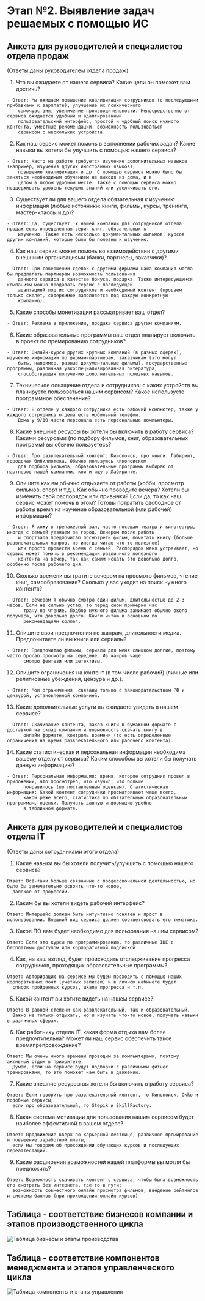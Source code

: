 # Этап №2. Выявление задач решаемых с помощью ИС

## Анкета для руководителей и специалистов отдела продаж
(Ответы даны руководителем отдела продаж)
  1. Что вы ожидаете от нашего сервиса? Какие цели он поможет вам достичь?
    
    - Ответ: Мы ожидаем повышение квалификации сотрудников (с последующими прибавками к зарплате), улучшение их психического 
        самочувствия, увеличение производительности. Непосредственно от сервиса ожидается удобный и адаптированный 
        пользовательский интерфейс, простой и удобный поиск нужного контента, уместные рекомендации, возможность пользоваться 
        сервисом с нескольких устройств.
  
  2. Как наш сервис может помочь в выполнении рабочих задач? Какие навыки вы хотели бы улучшить с помощью нашего сервиса?
    
    - Ответ: Часто на работе требуется изучение дополнительных навыков (например, изучения других иностранных языков), 
        повышение квалификации и др. С помощью сервиса можно было бы заняться необходимым обучением не выходя из дома, и в 
        целом в любом удобном месте. Также с помощью сервиса можно поддерживать уровень текущих знаний или увеличивать его.
  
  3. Существует ли для вашего отдела обязательная к изучению информация (любые источники: книги, фильмы, курсы, тренинги, мастер-классы и др)?
    
    - Ответ: Да, существует. У нашей компании для сотрудников отдела продаж есть определенная серия книг, обязательных к 
        изучению. Также есть несколько документальных фильмов, курсов других компаний, которые были бы полезны к изучению.
  
  4. Как наш сервис может помочь во взаимодействии с другими внешними организациями (банки, партнеры, заказчики)?
    
    - Ответ: При совершении сделок с другими фирмами наша компания могла бы предлагать партнерам возможность пользования 
        данного сервиса в качестве бонуса, подарка. Также интересующимся компаниям можно продавать сервис с последующей 
        адаптацией под их сотрудников и необходимый контент (продаем только скелет, содержимое заполняется под каждую конкретную 
        компанию).
        
  5. Какие способы монетизации рассматривает ваш отдел? 

    - Ответ: Реклама в приложении, продажа сервиса другим компаниям.
  
  6. Какие образовательные программы ваш отдел планирует включить в проект по премированию сотрудников?
 
    - Ответ: Онлайн-курсы других крупных компаний (в разных сферах), изучение информации по фирмам-партнерам, заказчикам (это могут 
        быть, например, разные документальные фильмы), государственные программы, различная узкоспециализированная литература,
        способствующая получению дополнительных полезных навыков.
  
  7. Техническое оснащение отдела и сотрудников: с каких устройств вы планируете пользоваться нашим сервисом? Какое используете программное обеспечение?
 
    - Ответ: В отделе у каждого сотрудника есть рабочий компьютер, также у каждого сотрудника отдела есть мобильный телефон. 
        Дома у 9/10 части персонала есть персональные компьютеры.
  
  8. Какие внешние ресурсы вы хотели бы включить в работу сервиса? Какими ресурсами (по подбору фильмов, книг, образовательных программ) вы обычно пользуетесь?
 
    - Ответ: Про развлекательный контент: Кинопоиск, про книги: Лабиринт, городская бибилиотека. Обычно пользуюсь кинопоиском 
        для подбора фильмов, образовательные программы выбираю от партнеров нашей компании, книги ищу в Лабиринте.
  
  9. Опишите как вы обычно отдыхаете от работы (хобби, просмотр фильмов, спорт и т.д.). Как обычно проводите вечера? Хотели бы изменить свой распорядок или привычки? 
Если да, то как наш сервис может помочь в этом? Готовы потратить свободное от работы время на изучение образовательной (или рабочей) информации?
 
    - Ответ: Я хожу в тренажерный зал, часто посещаю театры и кинотеатры, иногда с семьей уезжаем за город. Вечером после работы 
        и спортзала предпочитаю посмотреть фильм, почитать книгу (больше развлекательных жанров, но иногда читаю что-то полезное) 
        или просто провести время с семьей. Распорядок меня устраивает, но сервис может помочь в рекомендации различного полезного 
        контента на вечер, так как самим искать это довольно долго, особенно после рабочего дня.
  
  10. Сколько времени вы тратите вечером на просмотр фильмов, чтение книг, самообразование? Сколько у вас уходит на поиск нужного контента?
 
    - Ответ: Вечером я обычно смотрю один фильм, длительностью до 2-3 часов. Если не сильно устаю, то перед сном примерно час 
          трачу на чтение. Подбор нужного фильма занимает обычно около получаса, что довольно долго. Книги читаю в основном по 
          рекомендациям коллег.
  
  11. Опишите свои предпочтения по жанрам, длительности медиа. Предпочитаете ли вы книги или сериалы?
 
    - Ответ: Предпочитаю фильмы, сериалы для меня слишком долгие, поэтому часто бросаю просмотр на середине. Из жанров чаще 
          смотрю фентези или детективы.
  
  12. Опишите ограничения на контент (в том числе рабочий) (личные или религиозные убеждения, цензура и др.).
 
    - Ответ: Мои ограничения  связаны только с законодательством РФ и цензурой, установленной компанией.
  
  13. Какие дополнительные услуги вы ожидаете увидеть в нашем сервисе?
 
    - Ответ: Скачивание контента, заказ книги в бумажном формате с доставкой на склад компании и возможность скачать книгу в 
          онлайн формате, контроль времени (то есть определенные ограничения на время развлекательного или рабочего контента).
  
  14. Какие статистическая и персональная информация необходима вашему отделу от сервиса? Каким способом вы хотели бы получать данную информацию?
 
    - Ответ: Персональная информация: время, которое сотрудник провел в приложении, что просмотрел, что изучил, что больше 
          понравилось (по поставленным оценкам). Статистическая информация: Какой контент сотрудники просматривают чаще всего, 
          какой реже всего, статистика по обязательным образовательным программам, оценки. Получать данную информацию удобно 
          в табличном формате.


## Анкета для руководителей и специалистов отдела IT 

(Ответы даны сотрудниками этого отдела) 

  1. Какие навыки вы бы хотели получить/улучшить с помощью нашего сервиса? 

    Ответ: Всё-таки больше связанные с профессиональной деятельностью, но было бы замечательно освоить что-то новое, 
      далекое от профессии. 

  2. Каким бы вы хотели видеть рабочий интерфейс? 
 
    Ответ: Интерфейс должен быть интуитивно понятен и прост в использовании. Внешний вид сервиса должен соответсвовать его тематике.   
  
  3. Какое ПО вам будет необходимо для пользования нашим сервисом? 
  
    Ответ: Если это курсы по программированию, то различные IDE с бесплатным доступом или корпоративной подпиской 
    
  4. Как, на ваш взгляд, будет происходить отследживание прогресса сотрудников, проходящих образовательные программы? 
  
    Ответ: Авторизацию на сервисе мы будем проходить с помощью наших корпоративных почт (учетных записей) и в личном кабинете будет 
      список пройденных курсов, шкала прогресса и т.п.
    
   5. Какой контент вы хотите видеть на нашем сервисе? 
   
    Ответ: В равной степени как развлекательный, так и образовательный. 
      Важно не только отдыхать, но и изучать что-то новое, получать навыки в различных сферах.  

  6. Как работнику отдела IT, какая форма отдыха вам более предпочтительна? Может ли наш сервис обеспечить такое времяпрепровождение? 

    Ответ: Мы очень много времени проводим за компьютерами, поэтому активный отдых в приоритете.
      Думаю, если на сервисе будут подборки с различными фитнес тренировками, то это поможет нам быть в движении.    
    
  7.  Какие внешние ресурсы вы хотели бы включить в работу сервиса? 
  
    Ответ: Если говорить про развлекательный контент, то Кинопоиск, Okko и подобные сервисы; 
      если про образовательный, то Stepik и SkillFactory.    
   
  8. Какая система мотивации для пользования нашим сервисом будет наиболее эффективной в вашем отделе? 

    Ответ: Продвижение вверх по карьерной лестнице, различное премирование и повышение заработной платы, 
      если мы говорим об прохождении обучающих курсов и последующих переаттестаций. 

  9. Какие расширения возможностей нашей платформы вы могли бы предложить? 
  
    Ответ: Возможность скачивать контент с сервиса, чтобы была возможность его смотреть без интернета, где-то в пути; 
      возможность совместного онлайн просмотра фильмов; введение рейтингов и системы баллов (при прохождении онлайн курсов)  
    

## Таблица - соответствие бизнесов компании и этапов производственного цикла

![Таблица бизнесы и этапы производства](https://github.com/Miss-Believer/isd_project/raw/main/Таблица.png)

## Таблица - соответствие компонентов менеджмента и этапов управленческого цикла 

![Таблица компоненты и этапы управления](https://github.com/Miss-Believer/isd_project/raw/main/funcman.png)
